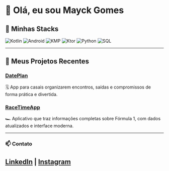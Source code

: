 # 👋 Olá, eu sou Mayck Gomes

## 🚀 Minhas Stacks

<div>
  <img src="https://img.shields.io/badge/Kotlin-0095D5?style=for-the-badge&logo=kotlin&logoColor=white" alt="Kotlin" />
  <img src="https://img.shields.io/badge/Android-3DDC84?style=for-the-badge&logo=android&logoColor=white" alt="Android" />
  <img src="https://img.shields.io/badge/Kotlin_Multiplatform-7F52FF?style=for-the-badge&logo=kotlin&logoColor=white" alt="KMP" />
  <img src="https://img.shields.io/badge/Ktor-0056D2?style=for-the-badge&logo=jetbrains&logoColor=white" alt="Ktor" />
  <img src="https://img.shields.io/badge/Python-3776AB?style=for-the-badge&logo=python&logoColor=white" alt="Python" />
  <img src="https://img.shields.io/badge/SQL-4479A1?style=for-the-badge&logo=postgresql&logoColor=white" alt="SQL" />
</div>

---

## 📱 Meus Projetos Recentes

### [DatePlan](#)  
🗓️ App para casais organizarem encontros, saídas e compromissos de forma prática e divertida.

### [RaceTimeApp](https://www.github.com/MayckGomes/RaceTimeApp)  
🏎️ Aplicativo que traz informações completas sobre Fórmula 1, com dados atualizados e interface moderna.

---

### 📫 Contato  
[LinkedIn](https://www.linkedin.com/in/mayckgomes) | [Instagram](https://www.instagram.com/mayckdev.kt?igsh=MTR6ejhlMnoxMzl5cw==)
---